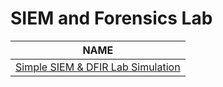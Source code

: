 # SIEM and Forensics Lab

|                        NAME                               | 
|-----------------------------------------------------------|
| [Simple SIEM & DFIR Lab Simulation](Simple%20SIEM%20&%20DFIR%20Lab%20Simulation/)                  | 


